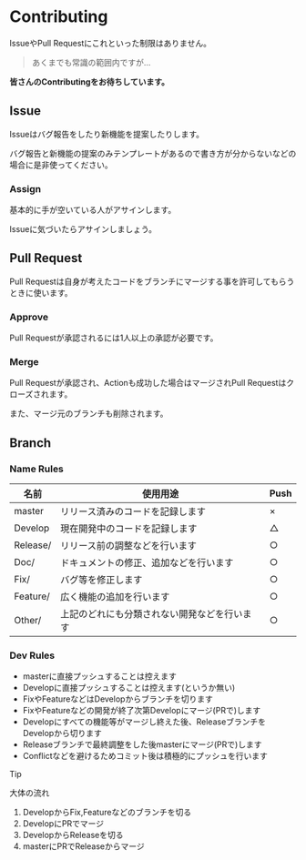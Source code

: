 # Contributing
IssueやPull Requestにこれといった制限はありません。
> あくまでも常識の範囲内ですが...

**皆さんのContributingをお待ちしています。**

## Issue
Issueはバグ報告をしたり新機能を提案したりします。

バグ報告と新機能の提案のみテンプレートがあるので書き方が分からないなどの場合に是非使ってください。

### Assign
基本的に手が空いている人がアサインします。

Issueに気づいたらアサインしましょう。

## Pull Request
Pull Requestは自身が考えたコードをブランチにマージする事を許可してもらうときに使います。

### Approve
Pull Requestが承認されるには1人以上の承認が必要です。

### Merge
Pull Requestが承認され、Actionも成功した場合はマージされPull Requestはクローズされます。

また、マージ元のブランチも削除されます。

## Branch
### Name Rules
|名前|使用用途|Push|
|----|----|----|
|master|リリース済みのコードを記録します|×|
|Develop|現在開発中のコードを記録します|△|
|Release/|リリース前の調整などを行います|○|
|Doc/|ドキュメントの修正、追加などを行います|○|
|Fix/|バグ等を修正します|○|
|Feature/|広く機能の追加を行います|○|
|Other/|上記のどれにも分類されない開発などを行います|○|

### Dev Rules
- masterに直接プッシュすることは控えます
- Developに直接プッシュすることは控えます(というか無い)
- FixやFeatureなどはDevelopからブランチを切ります
- FixやFeatureなどの開発が終了次第Developにマージ(PRで)します
- Developにすべての機能等がマージし終えた後、ReleaseブランチをDevelopから切ります
- Releaseブランチで最終調整をした後masterにマージ(PRで)します
- Conflictなどを避けるためコミット後は積極的にプッシュを行います

> [!TIP]
> 大体の流れ
> 
> 1. DevelopからFix,Featureなどのブランチを切る
> 2. DevelopにPRでマージ
> 3. DevelopからReleaseを切る
> 4. masterにPRでReleaseからマージ